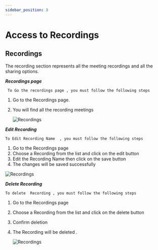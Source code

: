 ```yaml
---
sidebar_position: 8
---
```


# Access to Recordings

## Recordings

The recording section represents all the meeting recordings and all the sharing options.

**_Recordings page_**

` To Go the recordings page , you must follow the following steps`

1. Go to the Recordings page.
2. You will find all the recording meetings

   ![Recordings](/img/save_recordings.png)

**_Edit Recording_**

`To Edit Recording Name  , you must follow the following steps`

1. Go to the Recordings page
2. Choose a Recording from the list and click on the edit button
3. Edit the Recording Name then click on the save button
4. The changes will be saved successfully

![Recordings](/img/Edit_Recordings.png)

**_Delete Recording_**

`To delete  Recording , you must follow the following steps`

1. Go to the Recordings page
2. Choose a Recording from the list and click on the delete button
3. Confirm deletion
4. The Recording will be deleted .

   ![Recordings](/img/delete_recordings.png)
